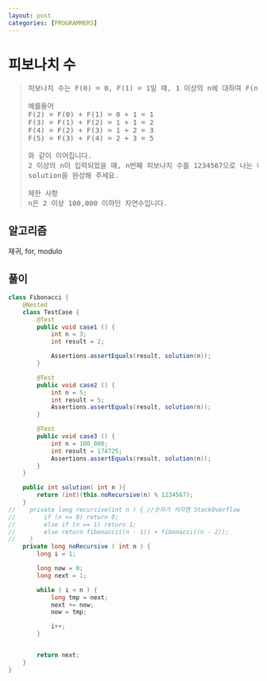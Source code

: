 ```yaml
---
layout: post
categories: [PROGRAMMERS]
---
```


# 피보나치 수


> <pre>
> 피보나치 수는 F(0) = 0, F(1) = 1일 때, 1 이상의 n에 대하여 F(n) = F(n-1) + F(n-2) 가 적용되는 수 입니다.
> 
> 예를들어
> F(2) = F(0) + F(1) = 0 + 1 = 1
> F(3) = F(1) + F(2) = 1 + 1 = 2
> F(4) = F(2) + F(3) = 1 + 2 = 3
> F(5) = F(3) + F(4) = 2 + 3 = 5
> 
> 와 같이 이어집니다.
> 2 이상의 n이 입력되었을 때, n번째 피보나치 수를 1234567으로 나눈 나머지를 리턴하는 함수,
> solution을 완성해 주세요.
> 
> 제한 사항
> n은 2 이상 100,000 이하인 자연수입니다.
> </pre> 

## 알고리즘
재귀, for, modulo

## 풀이

```java
class Fibonacci {
    @Nested
    class TestCase {
        @Test
        public void case1 () {
            int n = 3;
            int result = 2;

            Assertions.assertEquals(result, solution(n));
        }

        @Test
        public void case2 () {
            int n = 5;
            int result = 5;
            Assertions.assertEquals(result, solution(n));
        }

        @Test
        public void case3 () {
            int n = 100_000;
            int result = 174725;
            Assertions.assertEquals(result, solution(n));
        }
    }

    public int solution( int n ){
        return (int)(this.noRecursive(n) % 1234567);
    }
//    private long recursive(int n ) { //숫자가 커지면 StackOverflow
//        if (n <= 0) return 0;
//        else if (n == 1) return 1;
//        else return fibonacci((n - 1)) + fibonacci((n - 2));
//    }
    private long noRecursive ( int n ) {
        long i = 1;

        long now = 0;
        long next = 1;

        while ( i < n ) {
            long tmp = next;
            next += now;
            now = tmp;

            i++;
        }


        return next;
    }
}
```